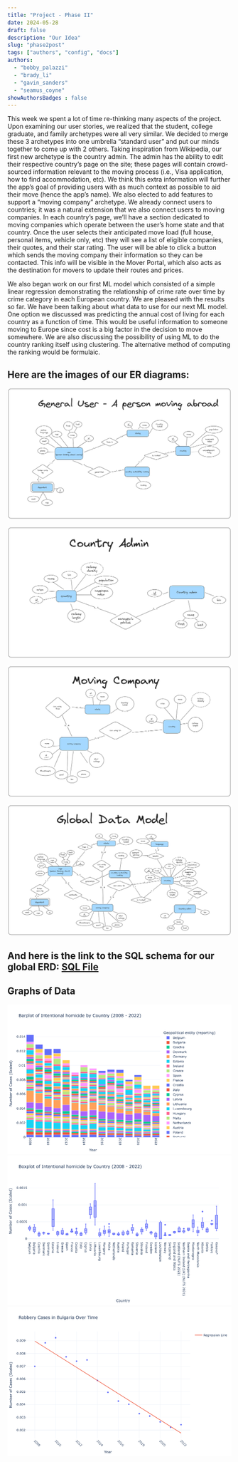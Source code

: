 ```yaml
---
title: "Project - Phase II"
date: 2024-05-28
draft: false
description: "Our Idea"
slug: "phase2post"
tags: ["authors", "config", "docs"]
authors:
  - "bobby_palazzi"
  - "brady_li"
  - "gavin_sanders"
  - "seamus_coyne"
showAuthorsBadges : false
---
```


This week we spent a lot of time re-thinking many aspects of the project. Upon examining our user stories, we realized that the student, college graduate, and family archetypes were all very similar. We decided to merge these 3 archetypes into one umbrella “standard user” and put our minds together to come up with 2 others. Taking inspiration from Wikipedia, our first new archetype is the country admin. The admin has the ability to edit their respective country’s page on the site; these pages will contain crowd-sourced information relevant to the moving process (i.e., Visa application, how to find accommodation, etc). We think this extra information will further the app’s goal of providing users with as much context as possible to aid their move (hence the app’s name). We also elected to add features to support a “moving company” archetype. We already connect users to countries; it was a natural extension that we also connect users to moving companies. In each country’s page, we’ll have a section dedicated to moving companies which operate between the user’s home state and that country. Once the user selects their anticipated move load (full house, personal items, vehicle only, etc) they will see a list of eligible companies, their quotes, and their star rating. The user will be able to click a button which sends the moving company their information so they can be contacted. This info will be visible in the Mover Portal, which also acts as the destination for movers to update their routes and prices.

We also began work on our first ML model which consisted of a simple linear regression demonstrating the relationship of crime rate over time by crime category in each European country. We are pleased with the results so far. We have been talking about what data to use for our next ML model. One option we discussed was predicting the annual cost of living for each country as a function of time. This would be useful information to someone moving to Europe since cost is a big factor in the decision to move somewhere. We are also discussing the possibility of using ML to do the country ranking itself using clustering. The alternative method of computing the ranking would be formulaic. 


## Here are the images of our ER diagrams:

![Standard User ER](https://github.com/bpalazzi512/doc-blog/blob/main/assets/standard%20user.png?raw=true)

![Admin ER](https://github.com/bpalazzi512/doc-blog/blob/main/assets/admin.png?raw=true)

![Mover ER](https://github.com/bpalazzi512/doc-blog/blob/main/assets/mover.png?raw=true)

![Global ER](https://github.com/bpalazzi512/doc-blog/blob/main/assets/global.png?raw=true)

## And here is the link to the SQL schema for our global ERD: [SQL File](https://github.com/coyne1313/cs4973_project/blob/main/context.sql)


## Graphs of Data
![homicide](https://github.com/bpalazzi512/doc-blog/blob/main/assets/homicide_bar.png?raw=true)
![homicide2](https://github.com/bpalazzi512/doc-blog/blob/main/assets/homicide_bp.png?raw=true)
![robbery](https://github.com/bpalazzi512/doc-blog/blob/main/assets/robbery_linreg.png?raw=true)

